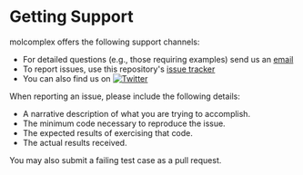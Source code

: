 # Getting Support

molcomplex offers the following support channels:

- For detailed questions (e.g., those requiring examples) send us an
  [email](mailto:patonlab@colostate.edu?subject=[molcomplex])
- To report issues, use this repository's
  [issue tracker](https://github.com/bobbypaton/molcomplex/issues/new)
- You can also find us on [![Twitter][1.2]][1]

When reporting an issue, please include the following details:

- A narrative description of what you are trying to accomplish.
- The minimum code necessary to reproduce the issue.
- The expected results of exercising that code.
- The actual results received.

You may also submit a failing test case as a pull request.

[1.2]: http://i.imgur.com/wWzX9uB.png (twitter icon without padding)
[1]: https://twitter.com/bobbyoaton
